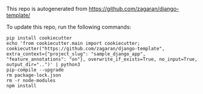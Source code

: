 This repo is autogenerated from https://github.com/zagaran/django-template/

To update this repo, run the following commands:

```
pip install cookiecutter
echo 'from cookiecutter.main import cookiecutter; cookiecutter("https://github.com/zagaran/django-template", extra_context={"project_slug": "sample_django_app", "feature_annotations": "on"}, overwrite_if_exists=True, no_input=True, output_dir="..")' | python3
pip-compile --upgrade
rm package-lock.json
rm -r node-modules
npm install 
```
